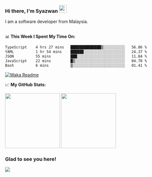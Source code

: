 ### Hi there, I'm Syazwan <img src="https://media.giphy.com/media/hvRJCLFzcasrR4ia7z/giphy.gif" width="25px">
I am a software developer from Malaysia.
<br/><br/>

📊 **This Week I Spent My Time On:**
<!--START_SECTION:waka-->

```txt
TypeScript    4 hrs 27 mins   ██████████████▒░░░░░░░░░░   56.86 %
YAML          1 hr 54 mins    ██████░░░░░░░░░░░░░░░░░░░   24.37 %
JSON          55 mins         ███░░░░░░░░░░░░░░░░░░░░░░   11.84 %
JavaScript    22 mins         █▒░░░░░░░░░░░░░░░░░░░░░░░   04.70 %
Bash          6 mins          ▒░░░░░░░░░░░░░░░░░░░░░░░░   01.41 %
```

<!--END_SECTION:waka-->
[![Waka Readme](https://github.com/syazwanz/syazwanz/actions/workflows/wakatime.yml/badge.svg)](https://github.com/syazwanz/syazwanz/actions/workflows/wakatime.yml)

📈 **My GitHub Stats:**

<p>
  <img height="180em" src="https://github-readme-stats.vercel.app/api?username=syazwanz&show_icons=true&hide_border=false&&count_private=true&include_all_commits=true" />
  <img height="180em" src="https://github-readme-stats.vercel.app/api/top-langs/?username=syazwanz&exclude_repo=KNN-Image-Classification&show_icons=true&hide_border=false&layout=compact&langs_count=8"/>
</p>

### Glad to see you here!
![](https://visitor-badge.glitch.me/badge?page_id=syazwanz.syazwanz)
